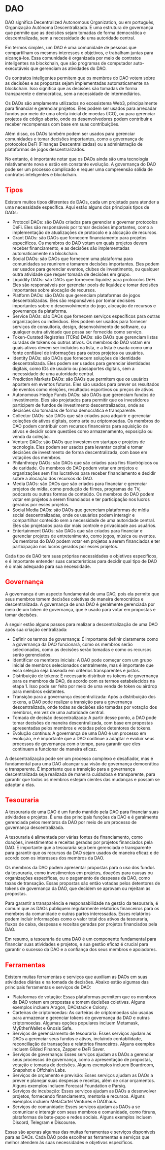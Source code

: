 # DAO

DAO significa Decentralized Autonomous Organization, ou em português, Organização Autônoma Descentralizada. É uma estrutura de governança que permite que as decisões sejam tomadas de forma democrática e descentralizada, sem a necessidade de uma autoridade central.

Em termos simples, um DAO é uma comunidade de pessoas que compartilham os mesmos interesses e objetivos, e trabalham juntas para alcançá-los. Essa comunidade é organizada por meio de contratos inteligentes na blockchain, que são programas de computador auto-executáveis que gerenciam as atividades do DAO.

Os contratos inteligentes permitem que os membros do DAO votem sobre as decisões e as propostas sejam implementadas automaticamente na blockchain. Isso significa que as decisões são tomadas de forma transparente e democrática, sem a necessidade de intermediários.

Os DAOs são amplamente utilizados no ecossistema Web3, principalmente para financiar e gerenciar projetos. Eles podem ser usados para arrecadar fundos por meio de uma oferta inicial de moedas (ICO), ou para gerenciar projetos de código aberto, onde os desenvolvedores podem contribuir e receber recompensas com base em suas contribuições.

Além disso, os DAOs também podem ser usados para gerenciar comunidades e tomar decisões importantes, como a governança de protocolos DeFi (Finanças Descentralizadas) ou a administração de plataformas de jogos descentralizados.

No entanto, é importante notar que os DAOs ainda são uma tecnologia relativamente nova e estão em constante evolução. A governança do DAO pode ser um processo complicado e requer uma compreensão sólida de contratos inteligentes e blockchain.

## <span style="color:red">Tipos</span>

Existem muitos tipos diferentes de DAOs, cada um projetado para atender a uma necessidade específica. Aqui estão alguns dos principais tipos de DAOs:

- Protocol DAOs: são DAOs criados para gerenciar e governar protocolos DeFi. Eles são responsáveis por tomar decisões importantes, como a implementação de atualizações de protocolo e a alocação de recursos.
- Grant DAOs: são DAOs que fornecem financiamento para projetos específicos. Os membros do DAO votam em quais projetos devem receber financiamento, e as decisões são implementadas automaticamente na blockchain.
- Social DAOs: são DAOs que fornecem uma plataforma para comunidades se reunirem e tomarem decisões importantes. Eles podem ser usados para gerenciar eventos, clubes de investimento, ou qualquer outra atividade que requer tomada de decisões em grupo.
- Liquidity DAOs: são DAOs que fornecem liquidez para protocolos DeFi. Eles são responsáveis por gerenciar pools de liquidez e tomar decisões importantes sobre alocação de recursos.
- Platform DAOs: são DAOs que gerenciam plataformas de jogos descentralizadas. Eles são responsáveis por tomar decisões importantes sobre o desenvolvimento do jogo, alocação de recursos e governança da plataforma.
- Service DAOs: são DAOs que fornecem serviços específicos para outras organizações ou indivíduos. Eles podem ser usados para fornecer serviços de consultoria, design, desenvolvimento de software, ou qualquer outra atividade que possa ser fornecida como serviço.
- Token-Curated Registries (TCRs) DAOs: são DAOs que gerenciam listas curadas de tokens ou outros ativos. Os membros do DAO votam em quais ativos devem ser incluídos na lista, e a lista é usada como uma fonte confiável de informações para outros projetos ou usuários.
- Identity DAOs: são DAOs que fornecem soluções de identidade descentralizada. Eles podem ser usados para gerenciar identidades digitais, como IDs de usuário ou passaportes digitais, sem a necessidade de uma autoridade central.
- Prediction Markets DAOs: são DAOs que permitem que os usuários apostem em eventos futuros. Eles são usados para prever os resultados de eventos como eleições, resultados esportivos ou preços de ativos.
- Autonomous Hedge Funds DAOs: são DAOs que gerenciam fundos de investimento. Eles são projetados para permitir que os investidores participem de fundos de investimento descentralizados, onde as decisões são tomadas de forma democrática e transparente.
- Collector DAOs: são DAOs que são criados para adquirir e gerenciar coleções de ativos digitais, como arte ou criptomoedas. Os membros do DAO podem contribuir com recursos financeiros para aquisição de ativos e decidir sobre questões como armazenamento, exposição ou venda da coleção.
- Venture DAOs: são DAOs que investem em startups e projetos de tecnologia. Eles podem ser usados para levantar capital e tomar decisões de investimento de forma descentralizada, com base em votações dos membros.
- Philanthropy DAOs: são DAOs que são criados para fins filantrópicos ou de caridade. Os membros do DAO podem votar em projetos e organizações sem fins lucrativos para receber financiamento e decidir sobre a alocação dos recursos do DAO.
- Media DAOs: são DAOs que são criados para financiar e gerenciar projetos de mídia, como produção de filmes, programas de TV, podcasts ou outras formas de conteúdo. Os membros do DAO podem votar em projetos a serem financiados e ter participação nos lucros gerados por esses projetos.
- Social Media DAOs: são DAOs que gerenciam plataformas de mídia social descentralizadas, onde os usuários podem interagir e compartilhar conteúdo sem a necessidade de uma autoridade central. Eles são projetados para dar mais controle e privacidade aos usuários.
- Entertainment DAOs: são DAOs que são criados para financiar e gerenciar projetos de entretenimento, como jogos, música ou eventos. Os membros do DAO podem votar em projetos a serem financiados e ter participação nos lucros gerados por esses projetos.

Cada tipo de DAO tem suas próprias necessidades e objetivos específicos, e é importante entender suas características para decidir qual tipo de DAO é o mais adequado para sua necessidade.

## <span style="color:red">Governança</span>

A governança é um aspecto fundamental de uma DAO, pois ela permite que seus membros tomem decisões coletivas de maneira democrática e descentralizada. A governança de uma DAO é geralmente gerenciada por meio de um token de governança, que é usado para votar em propostas e tomar decisões.

A seguir estão alguns passos para realizar a descentralização de uma DAO após sua criação centralizada:

- Definir os termos de governança: É importante definir claramente como a governança da DAO funcionará, como os membros serão selecionados, como as decisões serão tomadas e como os recursos serão gerenciados.
- Identificar os membros iniciais: A DAO pode começar com um grupo inicial de membros selecionados centralmente, mas é importante que essa seleção seja baseada em critérios transparentes e justos.
- Distribuição de tokens: É necessário distribuir os tokens de governança para os membros da DAO, de acordo com os termos estabelecidos na etapa 1. Isso pode ser feito por meio de uma venda de token ou airdrop para membros existentes.
- Transição para a governança descentralizada: Após a distribuição dos tokens, a DAO pode realizar a transição para a governança descentralizada, onde todas as decisões são tomadas por votação dos membros, em vez de uma autoridade central.
- Tomada de decisão descentralizada: A partir desse ponto, a DAO pode tomar decisões de maneira descentralizada, com base em propostas apresentadas pelos membros e votadas pelos detentores de tokens.
- Evolução contínua: A governança de uma DAO é um processo em evolução, e é importante que a DAO continue a adaptar e evoluir seus processos de governança com o tempo, para garantir que eles continuem a funcionar de maneira eficaz.

A descentralização pode ser um processo complexo e desafiador, mas é fundamental para uma DAO alcançar sua visão de governança democrática e transparente. É importante que a transição para a governança descentralizada seja realizada de maneira cuidadosa e transparente, para garantir que todos os membros estejam cientes das mudanças e possam se adaptar a elas.

## <span style="color:red">Tesouraria</span>

A tesouraria de uma DAO é um fundo mantido pela DAO para financiar suas atividades e projetos. É uma das principais funções da DAO e é geralmente gerenciada pelos membros da DAO por meio de um processo de governança descentralizada.

A tesouraria é alimentada por várias fontes de financiamento, como doações, investimentos e receitas geradas por projetos financiados pela DAO. É importante que a tesouraria seja bem gerenciada e transparente para garantir que os recursos da DAO sejam usados de maneira eficaz e de acordo com os interesses dos membros da DAO.

Os membros da DAO podem apresentar propostas para o uso dos fundos da tesouraria, como investimentos em projetos, doações para causas ou organizações específicas, ou o pagamento de despesas da DAO, como taxas de transação. Essas propostas são então votadas pelos detentores de tokens de governança da DAO, que decidem se aprovam ou rejeitam as propostas.

Para garantir a transparência e responsabilidade na gestão da tesouraria, é comum que as DAOs publiquem regularmente relatórios financeiros para os membros da comunidade e outras partes interessadas. Esses relatórios podem incluir informações como o valor total dos ativos da tesouraria, fluxos de caixa, despesas e receitas geradas por projetos financiados pela DAO.

Em resumo, a tesouraria de uma DAO é um componente fundamental para financiar suas atividades e projetos, e sua gestão eficaz é crucial para garantir o sucesso da DAO e a confiança dos seus membros e apoiadores.

## <span style="color:red">Ferramentas</span>

Existem muitas ferramentas e serviços que auxiliam as DAOs em suas atividades diárias e na tomada de decisões. Abaixo estão algumas das principais ferramentas e serviços de DAO:

- Plataformas de votação: Essas plataformas permitem que os membros da DAO votem em propostas e tomem decisões coletivas. Alguns exemplos incluem Aragon, DAOstack e Colony.
- Carteiras de criptomoedas: As carteiras de criptomoedas são usadas para armazenar e gerenciar tokens de governança da DAO e outras criptomoedas. Algumas opções populares incluem Metamask, MyEtherWallet e Gnosis Safe.
- Serviços de gerenciamento de tesouraria: Esses serviços ajudam as DAOs a gerenciar seus fundos e ativos, incluindo contabilidade, reconciliação de transações e relatórios financeiros. Alguns exemplos incluem Gilded Finance, Zapper e DeFi Saver.
- Serviços de governança: Esses serviços ajudam as DAOs a gerenciar seus processos de governança, como a apresentação de propostas, votação e tomada de decisões. Alguns exemplos incluem Boardroom, Snapshot e Offchain Labs.
- Serviços de orçamento e previsão: Esses serviços ajudam as DAOs a prever e planejar suas despesas e receitas, além de criar orçamentos. Alguns exemplos incluem Forecast Foundation e Parsiq.
- Serviços de incubação: Esses serviços ajudam as DAOs a desenvolver projetos, fornecendo financiamento, mentoria e recursos. Alguns exemplos incluem MetaCartel Ventures e DAOhaus.
- Serviços de comunidade: Esses serviços ajudam as DAOs a se comunicar e interagir com seus membros e comunidade, como fóruns, plataformas de bate-papo e redes sociais. Alguns exemplos incluem Discord, Telegram e Discourse.

Essas são apenas algumas das muitas ferramentas e serviços disponíveis para as DAOs. Cada DAO pode escolher as ferramentas e serviços que melhor atendem às suas necessidades e objetivos específicos.